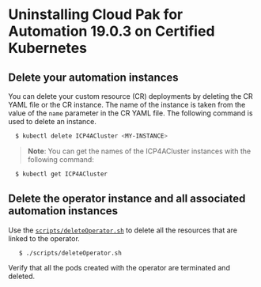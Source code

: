 # Uninstalling Cloud Pak for Automation 19.0.3 on Certified Kubernetes

## Delete your automation instances

You can delete your custom resource (CR) deployments by deleting the CR YAML file or the CR instance. The name of the instance is taken from the value of the `name` parameter in the CR YAML file. The following command is used to delete an instance.

```bash
  $ kubectl delete ICP4ACluster <MY-INSTANCE>
```

> **Note**: You can get the names of the ICP4ACluster instances with the following command:
  ```bash
    $ kubectl get ICP4ACluster
  ```

## Delete the operator instance and all associated automation instances

Use the [`scripts/deleteOperator.sh`](../../scripts/deleteOperator.sh) to delete all the resources that are linked to the operator.

```bash
   $ ./scripts/deleteOperator.sh
```

Verify that all the pods created with the operator are terminated and deleted.

